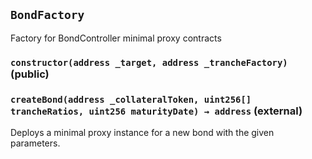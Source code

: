 ## `BondFactory`



Factory for BondController minimal proxy contracts


### `constructor(address _target, address _trancheFactory)` (public)





### `createBond(address _collateralToken, uint256[] trancheRatios, uint256 maturityDate) → address` (external)



Deploys a minimal proxy instance for a new bond with the given parameters.




